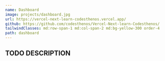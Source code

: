 ```yaml
---
name: Dashboard
image: projects/dashboard.jpg
url: https://vercel-next-learn-codesthenos.vercel.app/
github: https://github.com/codesthenos/Vercel-Next-learn-Codesthenos/
tailwindClasses: md:row-span-1 md:col-span-2 md:bg-yellow-300 order-4
path: dashboard
---
```


## TODO DESCRIPTION
